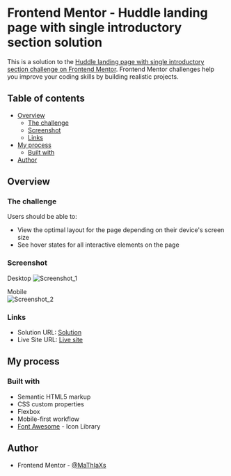 # Frontend Mentor - Huddle landing page with single introductory section solution

This is a solution to the [Huddle landing page with single introductory section challenge on Frontend Mentor](https://www.frontendmentor.io/challenges/huddle-landing-page-with-a-single-introductory-section-B_2Wvxgi0). Frontend Mentor challenges help you improve your coding skills by building realistic projects. 

## Table of contents

- [Overview](#overview)
  - [The challenge](#the-challenge)
  - [Screenshot](#screenshot)
  - [Links](#links)
- [My process](#my-process)
  - [Built with](#built-with)
- [Author](#author)


## Overview

### The challenge

Users should be able to:

- View the optimal layout for the page depending on their device's screen size
- See hover states for all interactive elements on the page

### Screenshot

Desktop
![Screenshot_1](https://user-images.githubusercontent.com/113397248/224388013-2474dd34-ec6d-41ee-a471-05d9588cb641.jpg)

Mobile<br>
![Screenshot_2](https://user-images.githubusercontent.com/113397248/224388073-f6de74bd-d736-4fc7-a3b6-fa2a1a7a8683.jpg)

### Links

- Solution URL: [Solution](https://www.frontendmentor.io/solutions/responsive-huddle-landing-page-Zsuif41ESe)
- Live Site URL: [Live site](https://mathiaxs.github.io/HuddleLandingPage/)

## My process

### Built with

- Semantic HTML5 markup
- CSS custom properties
- Flexbox
- Mobile-first workflow
- [Font Awesome](https://fontawesome.com) - Icon Library

## Author

- Frontend Mentor - [@MaThIaXs](https://www.frontendmentor.io/profile/MaThIaXs)
